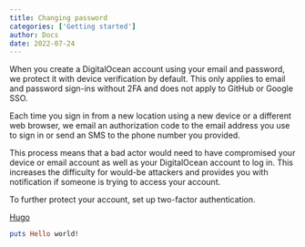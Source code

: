 ```yaml
---
title: Changing password
categories: ['Getting started']
author: Docs
date: 2022-07-24
---
```

When you create a DigitalOcean account using your email and password, we protect it with device verification by default. This only applies to email and password sign-ins without 2FA and does not apply to GitHub or Google SSO.

Each time you sign in from a new location using a new device or a different web browser, we email an authorization code to the email address you use to sign in or send an SMS to the phone number you provided.

This process means that a bad actor would need to have compromised your device or email account as well as your DigitalOcean account to log in. This increases the difficulty for would-be attackers and provides you with notification if someone is trying to access your account.

To further protect your account, set up two-factor authentication.

[Hugo](https://gohugo.io)


```ruby
puts Hello world!
```